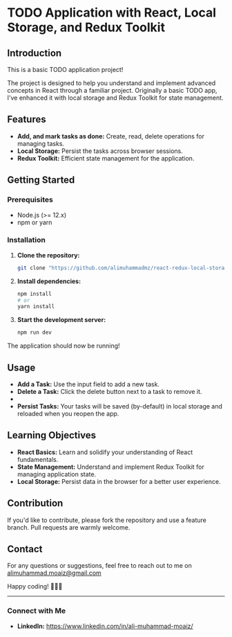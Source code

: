 # TODO Application with React, Local Storage, and Redux Toolkit

## Introduction

This is a basic TODO application project!

The project is designed to help you understand and implement advanced concepts in React through a familiar project. Originally a basic TODO app, I've enhanced it with local storage and Redux Toolkit for state management.

## Features

- **Add, and mark tasks as done:** Create, read, delete operations for managing tasks.
- **Local Storage:** Persist the tasks across browser sessions.
- **Redux Toolkit:** Efficient state management for the application.

## Getting Started

### Prerequisites

- Node.js (>= 12.x)
- npm or yarn

### Installation

1. **Clone the repository:**
    ```bash
    git clone "https://github.com/alimuhammadmz/react-redux-local-storage/"
    ```

2. **Install dependencies:**
    ```bash
    npm install
    # or
    yarn install
    ```

3. **Start the development server:**
    ```bash
    npm run dev
    ```

The application should now be running!

## Usage

- **Add a Task:** Use the input field to add a new task.
- **Delete a Task:** Click the delete button next to a task to remove it.
- 
- **Persist Tasks:** Your tasks will be saved (by-default) in local storage and reloaded when you reopen the app.

## Learning Objectives

- **React Basics:** Learn and solidify your understanding of React fundamentals.
- **State Management:** Understand and implement Redux Toolkit for managing application state.
- **Local Storage:** Persist data in the browser for a better user experience.

## Contribution

If you'd like to contribute, please fork the repository and use a feature branch. Pull requests are warmly welcome.

## Contact

For any questions or suggestions, feel free to reach out to me on alimuhammad.moaiz@gmail.com

Happy coding! 🧑‍💻🔥

---

### Connect with Me

- **LinkedIn:** https://www.linkedin.com/in/ali-muhammad-moaiz/

